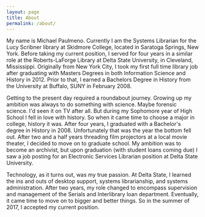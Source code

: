 ```yaml
---
layout: page
title: About
permalink: /about/
---
```

My name is Michael Paulmeno.  Currently I am the Systems Librarian for the Lucy Scribner library at Skidmore College, located in Saratoga Springs, New York.  Before taking my current position, I served for four years in a similar role at the Roberts-LaForge Library at Delta State University, in Cleveland, Mississippi.  Originally from New York City, I took my first full time library job after graduating with Masters Degrees in both Information Science and History in 2012.  Prior to that, I earned a Bachelors Degree in History from the University at Buffalo, SUNY in February 2008.

Getting to the present day required a roundabout journey.  Growing up my ambition was always to do something with science.  Maybe forensic science.  I'd seen it on TV after all.  But during my Sophomore year of High School I fell in love with history.  So when it came time to choose a major in college, history it was.  After four years, I graduated with a Bachelor's degree in History in 2008.  Unfortunately that was the year the bottom fell out.  After two and a half years threading film projectors at a local movie theater, I decided to move on to graduate school.  My ambition was to become an archivist, but upon graduation (with student loans coming due) I saw a job posting for an Electronic Services Librarian position at Delta State University.  

Technology, as it turns out, was my true passion.  At Delta State, I learned the ins and outs of desktop support, systems librarianship, and systems administration.  After two years, my role changed to encompass supervision and management of the Serials and Interlibrary loan department.  Eventually, it came time to move on to bigger and better things.  So in the summer of 2017, I accepted my current position. 
